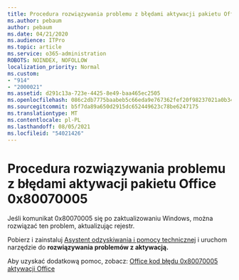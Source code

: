 ```yaml
---
title: Procedura rozwiązywania problemu z błędami aktywacji pakietu Office 0x80070005
ms.author: pebaum
author: pebaum
ms.date: 04/21/2020
ms.audience: ITPro
ms.topic: article
ms.service: o365-administration
ROBOTS: NOINDEX, NOFOLLOW
localization_priority: Normal
ms.custom:
- "914"
- "2000021"
ms.assetid: d291c13a-723e-4425-8e49-baa465ec2505
ms.openlocfilehash: 086c2db7775baabeb5c66eda9e767362fef20f98237021a0b348d8e5d50392b6
ms.sourcegitcommit: b5f7da89a650d2915dc652449623c78be6247175
ms.translationtype: MT
ms.contentlocale: pl-PL
ms.lasthandoff: 08/05/2021
ms.locfileid: "54021426"
---
```

# <a name="steps-to-resolve-office-activation-error-0x80070005"></a>Procedura rozwiązywania problemu z błędami aktywacji pakietu Office 0x80070005

Jeśli komunikat 0x80070005 się po zaktualizowaniu Windows, można rozwiązać ten problem, aktualizując rejestr.
  
Pobierz i zainstaluj [Asystent odzyskiwania i pomocy technicznej](https://aka.ms/SARA-OfficeActivation-Alchemy) i uruchom narzędzie do **rozwiązywania problemów z aktywacją.**
  
Aby uzyskać dodatkową pomoc, zobacz: [Office kod błędu 0x80070005 aktywacji Office](https://support.office.com/article/7aa7600f-df57-4aef-81d2-25509c66f865)
  